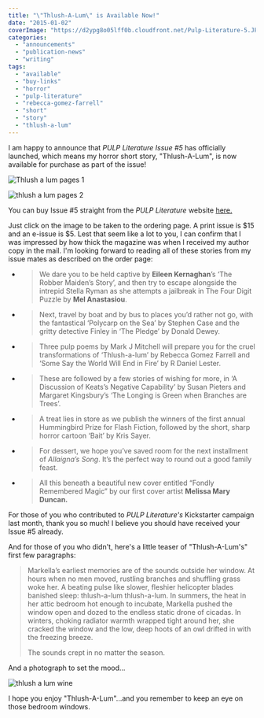 ```yaml
---
title: "\"Thlush-A-Lum\" is Available Now!"
date: "2015-01-02"
coverImage: "https://d2ypg8o05lff0b.cloudfront.net/Pulp-Literature-5.JPG"
categories:
  - "announcements"
  - "publication-news"
  - "writing"
tags:
  - "available"
  - "buy-links"
  - "horror"
  - "pulp-literature"
  - "rebecca-gomez-farrell"
  - "short"
  - "story"
  - "thlush-a-lum"
---
```


I am happy to announce that _PULP Literature Issue #5_ has officially launched, which means my horror short story, "Thlush-A-Lum", is now available for purchase as part of the issue!

![Thlush a lum pages 1](https://d2ypg8o05lff0b.cloudfront.net/wp-content/uploads/sites/3/2015/01/Thlush-a-lum-pages-1-375x500.jpg)

![thlush a lum pages 2](https://d2ypg8o05lff0b.cloudfront.net/wp-content/uploads/sites/3/2015/01/thlush-a-lum-pages-2-375x500.jpg)

You can buy Issue #5 straight from the _PULP Literature_ website
[here.](http://pulpliterature.com/upcoming-issues/issue-5-winter-2015/)

Just click on the image to be taken to the ordering page. A print issue is $15 and an e-issue is $5. Lest that seem like a lot to you, I can confirm that I was impressed by how thick the magazine was when I received my author copy in the mail. I'm looking forward to reading all of these stories from my issue mates as described on the order page:

- > We dare you to be held captive by **Eileen Kernaghan**’s ‘The Robber Maiden’s Story’, and then try to escape alongside the intrepid Stella Ryman as she attempts a jailbreak in The Four Digit Puzzle by **Mel Anastasiou**.

- > Next, travel by boat and by bus to places you’d rather not go, with the fantastical ‘Polycarp on the Sea’ by Stephen Case and the gritty detective Finley in ‘The Pledge’ by Donald Dewey.

- > Three pulp poems by Mark J Mitchell will prepare you for the cruel transformations of ‘Thlush-a-lum’ by Rebecca Gomez Farrell and ‘Some Say the World Will End in Fire’ by R Daniel Lester.

- > These are followed by a few stories of wishing for more, in ‘A Discussion of Keats’s Negative Capability’ by Susan Pieters and Margaret Kingsbury’s ‘The Longing is Green when Branches are Trees’.

- > A treat lies in store as we publish the winners of the first annual Hummingbird Prize for Flash Fiction, followed by the short, sharp horror cartoon ‘Bait’ by Kris Sayer.

- > For dessert, we hope you’ve saved room for the next installment of _Allaigna’s Song_. It’s the perfect way to round out a good family feast.

- > All this beneath a beautiful new cover entitled “Fondly Remembered Magic” by our first cover artist **Melissa Mary Duncan.**


For those of you who contributed to _PULP Literature's_ Kickstarter campaign last month, thank you so much! I believe you should have received your Issue #5 already.

And for those of you who didn't, here's a little teaser of "Thlush-A-Lum's" first few paragraphs:

> Markella’s earliest memories are of the sounds outside her window. At hours when no men moved, rustling branches and shuffling grass woke her. A beating pulse like slower, fleshier helicopter blades banished sleep: thlush-a-lum thlush-a-lum. In summers, the heat in her attic bedroom hot enough to incubate, Markella pushed the window open and dozed to the endless static drone of cicadas. In winters, choking radiator warmth wrapped tight around her, she cracked the window and the low, deep hoots of an owl drifted in with the freezing breeze.
>
> The sounds crept in no matter the season.

And a photograph to set the mood...

![thlush a lum wine](https://d2ypg8o05lff0b.cloudfront.net/wp-content/uploads/sites/3/2015/01/thlush-a-lum-wine-500x500.jpg)

I hope you enjoy "Thlush-A-Lum"...and you remember to keep an eye on those bedroom windows.
